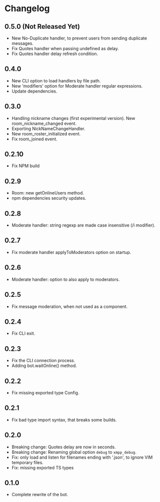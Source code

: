# Changelog

## 0.5.0 (Not Released Yet)

* New No-Duplicate handler, to prevent users from sending duplicate messages.
* Fix Quotes handler when passing undefined as delay.
* Fix Quotes handler delay refresh condition.

## 0.4.0

* New CLI option to load handlers by file path.
* New 'modifiers' option for Moderate handler regular expressions.
* Update dependencies.

## 0.3.0

* Handling nickname changes (first experimental version). New room_nickname_changed event.
* Exporting NickNameChangeHandler.
* New room_roster_initialized event.
* Fix room_joined event.

## 0.2.10

* Fix NPM build

## 0.2.9

* Room: new getOnlineUsers method.
* npm dependencies security updates.

## 0.2.8

* Moderate handler: string regexp are made case insensitive (/i modifier).

## 0.2.7

* Fix moderate handler applyToModerators option on startup.

## 0.2.6

* Moderate handler: option to also apply to moderators.

## 0.2.5

* Fix message moderation, when not used as a component.

## 0.2.4

* Fix CLI exit.

## 0.2.3

* Fix the CLI connection process.
* Adding bot.waitOnline() method.

## 0.2.2

* Fix missing exported type Config.

## 0.2.1

* Fix bad type import syntax, that breaks some builds.

## 0.2.0

* Breaking change: Quotes delay are now in seconds.
* Breaking change: Renaming global option `debug` to `xmpp_debug`.
* Fix: only load and listen for filenames ending with '.json', to ignore VIM temporary files.
* Fix: missing exported TS types

## 0.1.0

* Complete rewrite of the bot.
